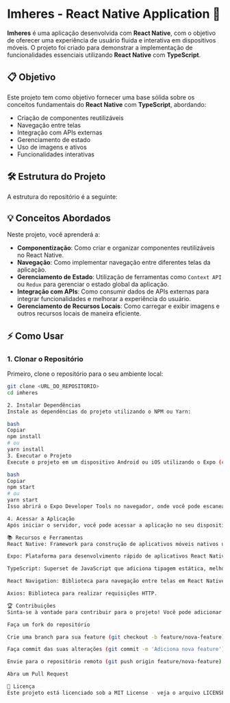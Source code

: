 # Imheres - React Native Application 🚀

**Imheres** é uma aplicação desenvolvida com **React Native**, com o objetivo de oferecer uma experiência de usuário fluida e interativa em dispositivos móveis. O projeto foi criado para demonstrar a implementação de funcionalidades essenciais utilizando **React Native** com **TypeScript**.

## 📋 Objetivo

Este projeto tem como objetivo fornecer uma base sólida sobre os conceitos fundamentais do **React Native** com **TypeScript**, abordando:

- Criação de componentes reutilizáveis
- Navegação entre telas
- Integração com APIs externas
- Gerenciamento de estado
- Uso de imagens e ativos
- Funcionalidades interativas

## 🛠️ Estrutura do Projeto

A estrutura do repositório é a seguinte:

## 💡 Conceitos Abordados

Neste projeto, você aprenderá a:

- **Componentização**: Como criar e organizar componentes reutilizáveis no React Native.
- **Navegação**: Como implementar navegação entre diferentes telas da aplicação.
- **Gerenciamento de Estado**: Utilização de ferramentas como `Context API` ou `Redux` para gerenciar o estado global da aplicação.
- **Integração com APIs**: Como consumir dados de APIs externas para integrar funcionalidades e melhorar a experiência do usuário.
- **Gerenciamento de Recursos Locais**: Como carregar e exibir imagens e outros recursos locais de maneira eficiente.

## ⚡ Como Usar

### 1. Clonar o Repositório

Primeiro, clone o repositório para o seu ambiente local:

```bash
git clone <URL_DO_REPOSITORIO>
cd imheres

2. Instalar Dependências
Instale as dependências do projeto utilizando o NPM ou Yarn:

bash
Copiar
npm install
# ou
yarn install
3. Executar o Projeto
Execute o projeto em um dispositivo Android ou iOS utilizando o Expo (caso esteja utilizando o Expo):

bash
Copiar
npm start
# ou
yarn start
Isso abrirá o Expo Developer Tools no navegador, onde você pode escanear o QR code com o aplicativo Expo Go para rodar a aplicação no seu dispositivo móvel.

4. Acessar a Aplicação
Após iniciar o servidor, você pode acessar a aplicação no seu dispositivo ou emulador através do Expo Go.

📚 Recursos e Ferramentas
React Native: Framework para construção de aplicativos móveis nativos utilizando JavaScript e React.

Expo: Plataforma para desenvolvimento rápido de aplicativos React Native.

TypeScript: Superset de JavaScript que adiciona tipagem estática, melhorando a experiência de desenvolvimento.

React Navigation: Biblioteca para navegação entre telas em React Native.

Axios: Biblioteca para realizar requisições HTTP.

🏆 Contribuições
Sinta-se à vontade para contribuir para o projeto! Você pode adicionar novas funcionalidades, corrigir bugs ou melhorar a documentação. Para contribuir, basta seguir os seguintes passos:

Faça um fork do repositório

Crie uma branch para sua feature (git checkout -b feature/nova-feature)

Faça commit das suas alterações (git commit -m 'Adiciona nova feature')

Envie para o repositório remoto (git push origin feature/nova-feature)

Abra um Pull Request

📑 Licença
Este projeto está licenciado sob a MIT License - veja o arquivo LICENSE para mais detalhes.
